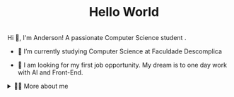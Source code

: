 <!--título-->
<div id="user-content-toc">
  <ul align="center">
    <summary><h1 style="display: inline-block">Hello World</h1></summary>
</div>
<!-- Presentation -->
<p>
  Hi 👋, I'm Anderson! A passionate Computer Science student .

  - 🌱 I’m currently studying Computer Science at Faculdade Descomplica  

  - 🔭 I am looking for my first job opportunity. My dream is to one day work with AI and Front-End.
</p>

<!-- Dropdown -->
<details>
  <summary>👨‍💻 More about me</summary>

  - 💬 I am 27 years old and currently live in Brazil. I study English and have experience with SQL, Html, CSS and Databases. I've also been a content creator on YouTube since, which helped me develop important skills such as creativity, communication, marketing, analytical skills, community management and social media.

<!-- Links -->
[![Youtube](https://img.shields.io/badge/YouTube-FF0000?style=for-the-badge&logo=youtube&logoColor=white)](https://www.youtube.com/channel/UC177sCc63-aazx2T3n1LGWg)
[![Instagram](https://img.shields.io/badge/Instagram-E4405F?style=for-the-badge&logo=instagram&logoColor=white)](https://www.instagram.com/toquinhaman/)
[![LinkedIn](https://img.shields.io/badge/LinkedIn-0077B5?style=for-the-badge&logo=linkedin&logoColor=white)](https://www.linkedin.com/in/christian-oliveira-925532257/)
[![Kaggle](https://img.shields.io/badge/Kaggle-20BEFF?style=for-the-badge&logo=Kaggle&logoColor=white)](https://www.kaggle.com/variablebee)



